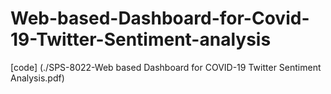 # Web-based-Dashboard-for-Covid-19-Twitter-Sentiment-analysis
[code] (./SPS-8022-Web based Dashboard for COVID-19 Twitter Sentiment Analysis.pdf)
